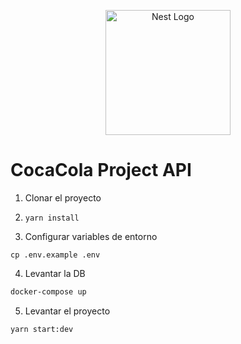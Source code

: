 <p align="center">
  <a href="http://nestjs.com/" target="blank"><img src="https://nestjs.com/img/logo-small.svg" width="200" alt="Nest Logo" /></a>
</p>

# CocaCola Project API

1. Clonar el proyecto

2. `yarn install`

3. Configurar variables de entorno

```
cp .env.example .env
```

4. Levantar la DB
```bash
docker-compose up
```

5. Levantar el proyecto

```
yarn start:dev
```
